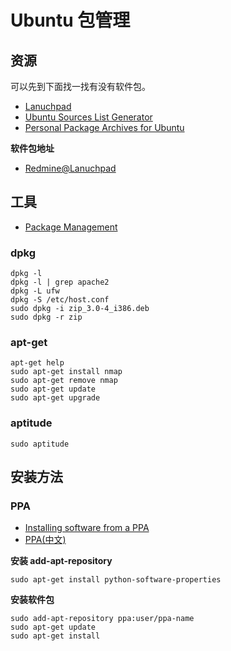 Ubuntu 包管理
=============

资源
----

可以先到下面找一找有没有软件包。

- [Lanuchpad](https://launchpad.net/)
- [Ubuntu Sources List Generator](http://repogen.simplylinux.ch/)
- [Personal Package Archives for Ubuntu](https://launchpad.net/ubuntu/+ppas)

**软件包地址**

- [Redmine@Lanuchpad](https://launchpad.net/~ondrej/+archive/redmine)

工具
----

- [Package Management](https://help.ubuntu.com/12.04/serverguide/package-management.html)

### dpkg ###

	dpkg -l
	dpkg -l | grep apache2
	dpkg -L ufw
	dpkg -S /etc/host.conf 
	sudo dpkg -i zip_3.0-4_i386.deb
	sudo dpkg -r zip

### apt-get ###

	apt-get help
	sudo apt-get install nmap
	sudo apt-get remove nmap
	sudo apt-get update
	sudo apt-get upgrade

### aptitude ###

    sudo aptitude

安装方法
--------

### PPA ###

- [Installing software from a PPA](https://help.launchpad.net/Packaging/PPA)
- [PPA(中文)](http://wiki.ubuntu.org.cn/PPA)

**安装 add-apt-repository**

    sudo apt-get install python-software-properties

**安装软件包**

    sudo add-apt-repository ppa:user/ppa-name
    sudo apt-get update
    sudo apt-get install 
